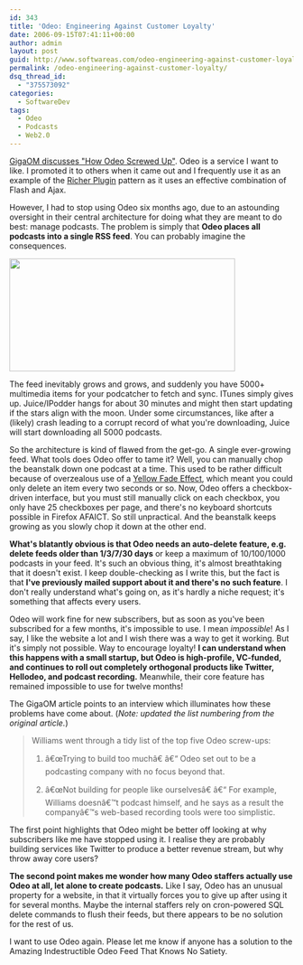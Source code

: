```yaml
---
id: 343
title: 'Odeo: Engineering Against Customer Loyalty'
date: 2006-09-15T07:41:11+00:00
author: admin
layout: post
guid: http://www.softwareas.com/odeo-engineering-against-customer-loyalty
permalink: /odeo-engineering-against-customer-loyalty/
dsq_thread_id:
  - "375573092"
categories:
  - SoftwareDev
tags:
  - Odeo
  - Podcasts
  - Web2.0
---
```

<a href="http://software.gigaom.com/2006/09/14/evan-williams-how-odeo-screwed-up/">GigaOM discusses "How Odeo Screwed Up"</a>. Odeo is a service I want to like. I promoted it to others when it came out and I frequently use it as an example of the <a href="http://ajaxpatterns.org">Richer Plugin</a> pattern as it uses an effective combination of Flash and Ajax.

However, I had to stop using Odeo six months ago, due to an astounding oversight in their central architecture for doing what they are meant to do best: manage podcasts. The problem is simply that <b>Odeo places all podcasts into a single RSS feed</b>. You can probably imagine the consequences.

<a href="http://odeo.com"><img width="400" height="200" src="http://img176.imageshack.us/img176/8011/odeokr6.png" /></a>

The feed inevitably grows and grows, and suddenly you have 5000+ multimedia items for your podcatcher to fetch and sync. ITunes simply gives up. Juice/IPodder hangs for about 30 minutes and might then start updating if the stars align with the moon. Under some circumstances, like after a (likely) crash leading to a corrupt record of what you're downloading, Juice will start downloading all 5000 podcasts.

So the architecture is kind of flawed from the get-go. A single ever-growing feed. What tools does Odeo offer to tame it? Well, you can manually chop the beanstalk down one podcast at a time. This used to be rather difficult because of overzealous use of a <a href="http://ajaxpatterns.org/One-Second_Spotlight">Yellow Fade Effect</a>, which meant you could only delete an item every two seconds or so. Now, Odeo offers a checkbox-driven interface, but you must still manually click on each checkbox, you only have 25 checkboxes per page, and there's no keyboard shortcuts possible in Firefox AFAICT. So still unpractical. And the beanstalk keeps growing as you slowly chop it down at the other end.

<b>What's blatantly obvious is that Odeo needs an auto-delete feature, e.g. delete feeds older than 1/3/7/30 days</b> or keep a maximum of 10/100/1000 podcasts in your feed. It's such an obvious thing, it's almost breathtaking that it doesn't exist. I keep double-checking as I write this, but the fact is that <b>I've previously mailed support about it and there's no such feature</b>. I don't really understand what's going on, as it's hardly a niche request; it's something that affects every users. 

Odeo will work fine for new subscribers, but as soon as you've been subscribed for a few months, it's impossible to use. I mean <i>impossible</i>! As I say, I like the website a lot and I wish there was a way to get it working. But it's simply not possible. Way to encourage loyalty! <b>I can understand when this happens with a small startup, but Odeo is high-profile, VC-funded, and continues to roll out completely orthogonal products like Twitter, Hellodeo, and podcast recording.</b> Meanwhile, their core feature has remained impossible to use for twelve months!

The GigaOM article points to an interview which illuminates how these problems have come about. (<i>Note: updated the list numbering from the original article.</i>)

<blockquote>
Williams went through a tidy list of the top five Odeo screw-ups:

1. â€œTrying to build too muchâ€ â€“ Odeo set out to be a podcasting company with no focus beyond that.

2. â€œNot building for people like ourselvesâ€ â€“ For example, Williams doesnâ€™t podcast himself, and he says as a result the companyâ€™s web-based recording tools were too simplistic.
</blockquote>

The first point highlights that Odeo might be better off looking at why subscribers like me have stopped using it. I realise they are probably building services like Twitter to produce a better revenue stream, but why throw away core users?

<b>The second point makes me wonder how many Odeo staffers actually use Odeo at all, let alone to create podcasts.</b> Like I say, Odeo has an unusual property for a website, in that it virtually forces you to give up after using it for several months. Maybe the internal staffers rely on cron-powered SQL delete commands to flush their feeds, but there appears to be no solution for the rest of us.

I want to use Odeo again. Please let me know if anyone has a solution to the Amazing Indestructible Odeo Feed That Knows No Satiety.<!--374da728a4ddd7b02c94fc9d3ab56178-->